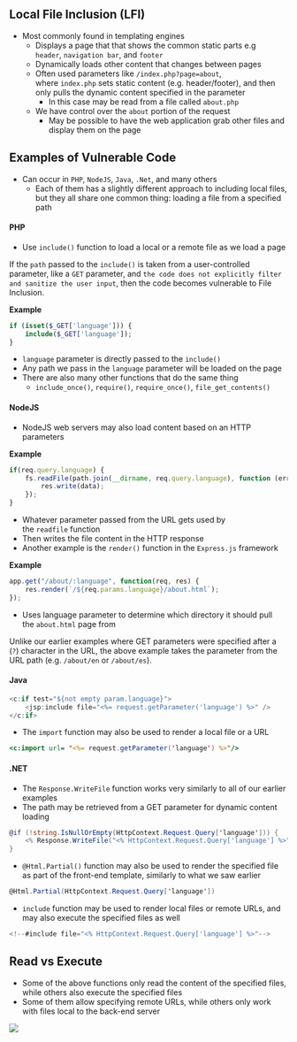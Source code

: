 ## Local File Inclusion (LFI)
* Most commonly found in templating engines
	* Displays a page that that shows the common static parts e.g `header`, `navigation bar`, and `footer`
	* Dynamically loads other content that changes between pages
	* Often used parameters like `/index.php?page=about`, where `index.php` sets static content (e.g. header/footer), and then only pulls the dynamic content specified in the parameter
		* In this case may be read from a file called `about.php`
	* We have control over the `about` portion of the request
		* May be possible to have the web application grab other files and display them on the page

## Examples of Vulnerable Code
* Can occur in  `PHP`, `NodeJS`, `Java`, `.Net`, and many others
	* Each of them has a slightly different approach to including local files, but they all share one common thing: loading a file from a specified path

#### PHP
* Use `include()` function to load a local or a remote file as we load a page

If the `path` passed to the `include()` is taken from a user-controlled parameter, like a `GET` parameter, and `the code does not explicitly filter and sanitize the user input`, then the code becomes vulnerable to File Inclusion.

**Example**
```php
if (isset($_GET['language'])) {
    include($_GET['language']);
}
```

* `language` parameter is directly passed to the `include()`
* Any path we pass in the `language` parameter will be loaded on the page
* There are also many other functions that do the same thing
	* `include_once()`, `require()`, `require_once()`, `file_get_contents()`

#### NodeJS
* NodeJS web servers may also load content based on an HTTP parameters

**Example**
```javascript
if(req.query.language) {
    fs.readFile(path.join(__dirname, req.query.language), function (err, data){
        res.write(data);
    });
}
```

* Whatever parameter passed from the URL gets used by the `readfile` function
* Then writes the file content in the HTTP response
* Another example is the `render()` function in the `Express.js` framework

**Example**
```js
app.get("/about/:language", function(req, res) {
    res.render(`/${req.params.language}/about.html`);
});
```

* Uses language parameter to determine which directory it should pull the `about.html` page from

Unlike our earlier examples where GET parameters were specified after a (`?`) character in the URL, the above example takes the parameter from the URL path (e.g. `/about/en` or `/about/es`).

#### Java
```js
<c:if test="${not empty param.language}">
    <jsp:include file="<%= request.getParameter('language') %>" />
</c:if>
```

* The `import` function may also be used to render a local file or a URL

```jsp
<c:import url= "<%= request.getParameter('language') %>"/>
```

#### .NET
* The `Response.WriteFile` function works very similarly to all of our earlier examples
* The path may be retrieved from a GET parameter for dynamic content loading

```cs
@if (!string.IsNullOrEmpty(HttpContext.Request.Query['language'])) {
    <% Response.WriteFile("<% HttpContext.Request.Query['language'] %>"); %> 
}
```

* `@Html.Partial()` function may also be used to render the specified file as part of the front-end template, similarly to what we saw earlier

```cs
@Html.Partial(HttpContext.Request.Query['language'])
```

* `include` function may be used to render local files or remote URLs, and may also execute the specified files as well

```cs
<!--#include file="<% HttpContext.Request.Query['language'] %>"-->
```

## Read vs Execute
* Some of the above functions only read the content of the specified files, while others also execute the specified files
* Some of them allow specifying remote URLs, while others only work with files local to the back-end server

![](lfi1.PNG)
